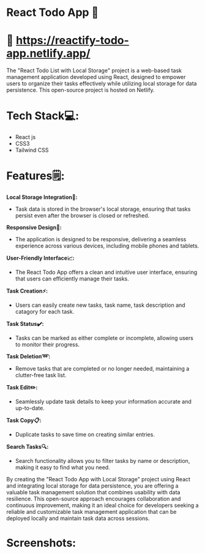 # React Todo App 📝

# 🔗 https://reactify-todo-app.netlify.app/ 

The "React Todo List with Local Storage" project is a web-based task management application developed using React, designed to empower users to organize their tasks effectively while utilizing local storage for data persistence. This open-source project is hosted on Netlify.

# Tech Stack💻:

* React js
* CSS3
* Tailwind CSS
  
# Features🗒:

**Local Storage Integration🔧:**

* Task data is stored in the browser's local storage, ensuring that tasks persist even after the browser is closed or refreshed.

**Responsive Design📱:**

* The application is designed to be responsive, delivering a seamless experience across various devices, including mobile phones and tablets.

**User-Friendly Interface📈:**

* The React Todo App offers a clean and intuitive user interface, ensuring that users can efficiently manage their tasks.
  
**Task Creation⚡:**

* Users can easily create new tasks, task name, task description and catagory for each task.
  
**Task Status✔️:**

* Tasks can be marked as either complete or incomplete, allowing users to monitor their progress.

**Task Deletion➿:**

* Remove tasks that are completed or no longer needed, maintaining a clutter-free task list.

**Task Edit✏️:**

*  Seamlessly update task details to keep your information accurate and up-to-date.

**Task Copy📋:**

* Duplicate tasks to save time on creating similar entries.

**Search Tasks🔍:**

* Search functionality allows you to filter tasks by name or description, making it easy to find what you need.


By creating the "React Todo App with Local Storage" project using React and integrating local storage for data persistence, you are offering a valuable task management solution that combines usability with data resilience. This open-source approach encourages collaboration and continuous improvement, making it an ideal choice for developers seeking a reliable and customizable task management application that can be deployed locally and maintain task data across sessions.


# Screenshots:




